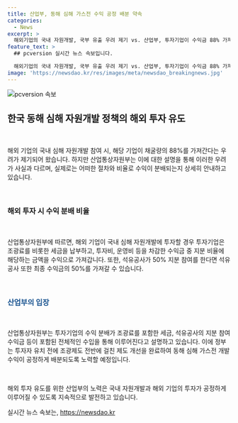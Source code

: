 ```yaml
---
title: 산업부, 동해 심해 가스전 수익 공정 배분 약속
categories:
  - News
excerpt: >
  해외기업의 국내 자원개발, 국부 유출 우려 제기 vs. 산업부, 투자기업이 수익금 88% 가져간다 주장에 반박
feature_text: >
  ## pcversion 실시간 뉴스 속보입니다.

  해외기업의 국내 자원개발, 국부 유출 우려 제기 vs. 산업부, 투자기업이 수익금 88% 가져간다 주장에 반박
image: 'https://newsdao.kr/res/images/meta/newsdao_breakingnews.jpg'
---
```


<p><img src="https://newsdao.kr/res/images/meta/newsdao_breakingnews.jpg" alt="pcversion 속보" /></p>

<h2 data-ke-size="size26">한국 동해 심해 자원개발 정책의 해외 투자 유도</h2>

<p data-ke-size="size16">&nbsp;</p>

<p>해외 기업의 국내 심해 자원개발 참여 시, 해당 기업이 채굴량의 88%를 가져간다는 우려가 제기되어 왔습니다. 하지만 산업통상자원부는 이에 대한 설명을 통해 이러한 우려가 사실과 다르며, 실제로는 어떠한 절차와 비율로 수익이 분배되는지 상세히 안내하고 있습니다.</p>

<p data-ke-size="size16">&nbsp;</p>

<h3>해외 투자 시 수익 분배 비율</h3>

<p data-ke-size="size16">&nbsp;</p>

<p>산업통상자원부에 따르면, 해외 기업이 국내 심해 자원개발에 투자할 경우 투자기업은 조광료를 비롯한 세금을 납부하고, 투자비, 운영비 등을 차감한 수익금 중 지분 비율에 해당하는 금액을 수익으로 가져갑니다. 또한, 석유공사가 50% 지분 참여를 한다면 석유공사 또한 최종 수익금의 50%를 가져갈 수 있습니다.</p>

<p data-ke-size="size16">&nbsp;</p>

<h3><span style="color: #1a5490;">산업부의 입장</span></h3>

<p data-ke-size="size16">&nbsp;</p>

<p>산업통상자원부는 투자기업의 수익 분배가 조광료를 포함한 세금, 석유공사의 지분 참여 수익금 등이 포함된 전체적인 수입을 통해 이루어진다고 설명하고 있습니다. 이에 정부는 투자자 유치 전에 조광제도 전반에 걸친 제도 개선을 완료하여 동해 심해 가스전 개발 수익이 공정하게 배분되도록 노력할 예정입니다.</p>

<p data-ke-size="size16">&nbsp;</p>

<p>해외 투자 유도를 위한 산업부의 노력은 국내 자원개발과 해외 기업의 투자가 공정하게 이루어질 수 있도록 지속적으로 발전하고 있습니다.</p>
실시간 뉴스 속보는, <a href="https://newsdao.kr" rel="dofollow">https://newsdao.kr</a>


